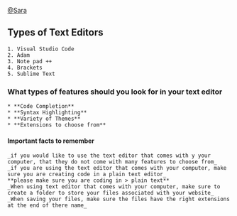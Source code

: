  
 [@Sara](https://github.com/tes28sar/reading-notes/edit/main/daytwo.md)
 ## Types of Text Editors 
    1. Visual Studio Code
    2. Adam 
    3. Note pad ++ 
    4. Brackets 
    5. Sublime Text
### What types of features should you look for in your text editor
    * **Code Completion**
    * **Syntax Highlighting**
    * **Variety of Themes**
    * **Extensions to choose from**
#### Important facts to remember
    _if you would like to use the text editor that comes with y your computer, that they do not come with many features to choose from_
    _if you are using the text editor that comes with your computer, make sure you are creating code in a plain text editor_
    **please make sure you are coding in > plain text** 
    _When using text editor that comes with your computer, make sure to create a folder to store your files associated with your website_
    _When saving your files, make sure the files have the right extensions at the end of there name_
